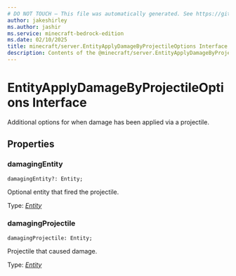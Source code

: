 ```yaml
---
# DO NOT TOUCH — This file was automatically generated. See https://github.com/mojang/minecraftapidocsgenerator to modify descriptions, examples, etc.
author: jakeshirley
ms.author: jashir
ms.service: minecraft-bedrock-edition
ms.date: 02/10/2025
title: minecraft/server.EntityApplyDamageByProjectileOptions Interface
description: Contents of the @minecraft/server.EntityApplyDamageByProjectileOptions class.
---
```

# EntityApplyDamageByProjectileOptions Interface

Additional options for when damage has been applied via a projectile.

## Properties

### **damagingEntity**
`damagingEntity?: Entity;`

Optional entity that fired the projectile. 

Type: [*Entity*](Entity.md)

### **damagingProjectile**
`damagingProjectile: Entity;`

Projectile that caused damage.

Type: [*Entity*](Entity.md)
